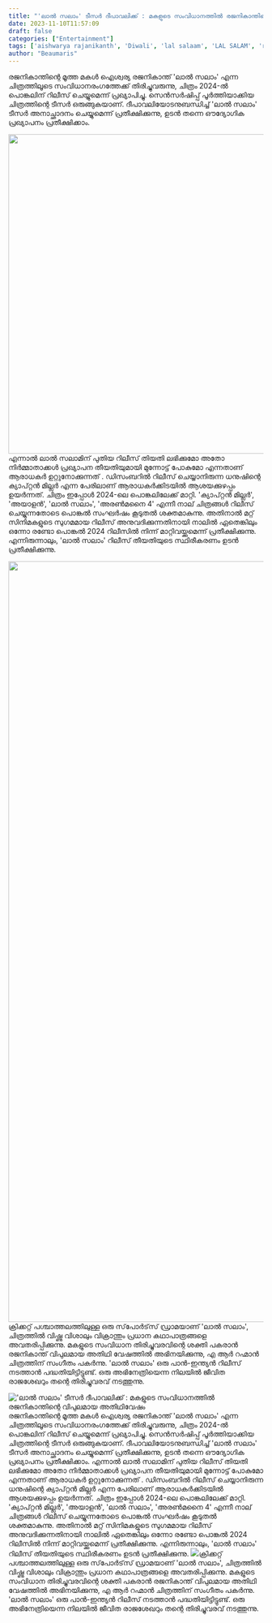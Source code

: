 ```yaml
---
title: "'ലാൽ സലാം' ടീസർ ദീപാവലിക്ക് : മകളുടെ സംവിധാനത്തിൽ രജനികാന്തിന്റെ വിപുലമായ അതിഥിവേഷം"
date: 2023-11-10T11:57:09
draft: false
categories: ["Entertainment"]
tags: ['aishwarya rajanikanth', 'Diwali', 'lal salaam', 'LAL SALAM', 'rajanikanth']
author: "Beaumaris"
---
```


രജനികാന്തിന്റെ മൂത്ത മകൾ ഐശ്വര്യ രജനികാന്ത് 'ലാൽ സലാം' എന്ന ചിത്രത്തിലൂടെ സംവിധാനരംഗത്തേക്ക് തിരിച്ചുവരുന്നു, ചിത്രം 2024-ൽ പൊങ്കലിന് റിലീസ് ചെയ്യുമെന്ന് പ്രഖ്യാപിച്ചു. സെൻസർഷിപ്പ് പൂർത്തിയാക്കിയ ചിത്രത്തിന്റെ ടീസർ ഒരുങ്ങുകയാണ്. ദീപാവലിയോടനുബന്ധിച്ച് 'ലാൽ സലാം' ടീസർ അനാച്ഛാദനം ചെയ്യുമെന്ന് പ്രതീക്ഷിക്കുന്നു, ഉടൻ തന്നെ ഔദ്യോഗിക പ്രഖ്യാപനം പ്രതീക്ഷിക്കാം.

<img class="alignnone size-full wp-image-429204" src="https://cdn.boolokam.com/articles/2023/11/wdwwdwddw.jpg" alt="" width="1200" height="630" />എന്നാൽ ലാൽ സലാമിന് പുതിയ റിലീസ് തിയതി ലഭിക്കുമോ അതോ നിർമ്മാതാക്കൾ പ്രഖ്യാപന തീയതിയുമായി മുന്നോട്ട് പോകുമോ എന്നതാണ് ആരാധകർ ഉറ്റുനോക്കുന്നത് . ഡിസംബറിൽ റിലീസ് ചെയ്യാനിരുന്ന ധനുഷിന്റെ ക്യാപ്റ്റൻ മില്ലർ എന്ന പേരിലാണ് ആരാധകർക്കിടയിൽ ആശയക്കുഴപ്പം ഉയർന്നത്. ചിത്രം ഇപ്പോൾ 2024-ലെ പൊങ്കലിലേക്ക് മാറ്റി. 'ക്യാപ്റ്റൻ മില്ലർ', 'അയാളൻ', 'ലാൽ സലാം', 'അരൺമനൈ 4' എന്നീ നാല് ചിത്രങ്ങൾ റിലീസ് ചെയ്യുന്നതോടെ പൊങ്കൽ സംഘർഷം കൂടുതൽ ശക്തമാകുന്നു. അതിനാൽ മറ്റ് സിനിമകളുടെ സുഗമമായ റിലീസ് അനുവദിക്കുന്നതിനായി നാലിൽ ഏതെങ്കിലും ഒന്നോ രണ്ടോ പൊങ്കൽ 2024 റിലീസിൽ നിന്ന് മാറ്റിവയ്ക്കുമെന്ന് പ്രതീക്ഷിക്കുന്നു. എന്നിരുന്നാലും, 'ലാൽ സലാം' റിലീസ് തീയതിയുടെ സ്ഥിരീകരണം ഉടൻ പ്രതീക്ഷിക്കുന്നു.

<img class="alignnone size-full wp-image-429205" src="https://cdn.boolokam.com/articles/2023/11/wwwqdd.webp" alt="" width="2500" height="1500" />ക്രിക്കറ്റ് പശ്ചാത്തലത്തിലുള്ള ഒരു സ്‌പോർട്‌സ് ഡ്രാമയാണ് 'ലാൽ സലാം', ചിത്രത്തിൽ വിഷ്ണു വിശാലും വിക്രാന്തും പ്രധാന കഥാപാത്രങ്ങളെ അവതരിപ്പിക്കുന്നു. മകളുടെ സംവിധാന തിരിച്ചുവരവിന്റെ ശക്തി പകരാൻ രജനികാന്ത് വിപുലമായ അതിഥി വേഷത്തിൽ അഭിനയിക്കുന്നു, എ ആർ റഹ്മാൻ ചിത്രത്തിന് സംഗീതം പകർന്നു. 'ലാൽ സലാം' ഒരു പാൻ-ഇന്ത്യൻ റിലീസ് നടത്താൻ പദ്ധതിയിട്ടിട്ടുണ്ട്. ഒരു അഭിനേത്രിയെന്ന നിലയിൽ ജീവിത രാജശേഖറും തന്റെ തിരിച്ചുവരവ് നടത്തുന്നു.


!['ലാൽ സലാം' ടീസർ ദീപാവലിക്ക് : മകളുടെ സംവിധാനത്തിൽ രജനികാന്തിന്റെ വിപുലമായ അതിഥിവേഷം](https://cdn.boolokam.com/articles/2023/11/wdwwdwddw.jpg)രജനികാന്തിന്റെ മൂത്ത മകൾ ഐശ്വര്യ രജനികാന്ത് 'ലാൽ സലാം' എന്ന ചിത്രത്തിലൂടെ സംവിധാനരംഗത്തേക്ക് തിരിച്ചുവരുന്നു, ചിത്രം 2024-ൽ പൊങ്കലിന് റിലീസ് ചെയ്യുമെന്ന് പ്രഖ്യാപിച്ചു. സെൻസർഷിപ്പ് പൂർത്തിയാക്കിയ ചിത്രത്തിന്റെ ടീസർ ഒരുങ്ങുകയാണ്. ദീപാവലിയോടനുബന്ധിച്ച് 'ലാൽ സലാം' ടീസർ അനാച്ഛാദനം ചെയ്യുമെന്ന് പ്രതീക്ഷിക്കുന്നു, ഉടൻ തന്നെ ഔദ്യോഗിക പ്രഖ്യാപനം പ്രതീക്ഷിക്കാം. എന്നാൽ ലാൽ സലാമിന് പുതിയ റിലീസ് തിയതി ലഭിക്കുമോ അതോ നിർമ്മാതാക്കൾ പ്രഖ്യാപന തീയതിയുമായി മുന്നോട്ട് പോകുമോ എന്നതാണ് ആരാധകർ ഉറ്റുനോക്കുന്നത് . ഡിസംബറിൽ റിലീസ് ചെയ്യാനിരുന്ന ധനുഷിന്റെ ക്യാപ്റ്റൻ മില്ലർ എന്ന പേരിലാണ് ആരാധകർക്കിടയിൽ ആശയക്കുഴപ്പം ഉയർന്നത്. ചിത്രം ഇപ്പോൾ 2024-ലെ പൊങ്കലിലേക്ക് മാറ്റി. 'ക്യാപ്റ്റൻ മില്ലർ', 'അയാളൻ', 'ലാൽ സലാം', 'അരൺമനൈ 4' എന്നീ നാല് ചിത്രങ്ങൾ റിലീസ് ചെയ്യുന്നതോടെ പൊങ്കൽ സംഘർഷം കൂടുതൽ ശക്തമാകുന്നു. അതിനാൽ മറ്റ് സിനിമകളുടെ സുഗമമായ റിലീസ് അനുവദിക്കുന്നതിനായി നാലിൽ ഏതെങ്കിലും ഒന്നോ രണ്ടോ പൊങ്കൽ 2024 റിലീസിൽ നിന്ന് മാറ്റിവയ്ക്കുമെന്ന് പ്രതീക്ഷിക്കുന്നു. എന്നിരുന്നാലും, 'ലാൽ സലാം' റിലീസ് തീയതിയുടെ സ്ഥിരീകരണം ഉടൻ പ്രതീക്ഷിക്കുന്നു. ![](https://cdn.boolokam.com/articles/2023/11/wwwqdd.webp)ക്രിക്കറ്റ് പശ്ചാത്തലത്തിലുള്ള ഒരു സ്‌പോർട്‌സ് ഡ്രാമയാണ് 'ലാൽ സലാം', ചിത്രത്തിൽ വിഷ്ണു വിശാലും വിക്രാന്തും പ്രധാന കഥാപാത്രങ്ങളെ അവതരിപ്പിക്കുന്നു. മകളുടെ സംവിധാന തിരിച്ചുവരവിന്റെ ശക്തി പകരാൻ രജനികാന്ത് വിപുലമായ അതിഥി വേഷത്തിൽ അഭിനയിക്കുന്നു, എ ആർ റഹ്മാൻ ചിത്രത്തിന് സംഗീതം പകർന്നു. 'ലാൽ സലാം' ഒരു പാൻ-ഇന്ത്യൻ റിലീസ് നടത്താൻ പദ്ധതിയിട്ടിട്ടുണ്ട്. ഒരു അഭിനേത്രിയെന്ന നിലയിൽ ജീവിത രാജശേഖറും തന്റെ തിരിച്ചുവരവ് നടത്തുന്നു.
